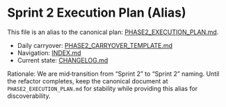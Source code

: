 # Sprint 2 Execution Plan (Alias)

This file is an alias to the canonical plan: [PHASE2_EXECUTION_PLAN.md](./PHASE2_EXECUTION_PLAN.md).

- Daily carryover: [PHASE2_CARRYOVER_TEMPLATE.md](./PHASE2_CARRYOVER_TEMPLATE.md)
- Navigation: [INDEX.md](./INDEX.md)
- Current state: [CHANGELOG.md](./CHANGELOG.md)

Rationale: We are mid‑transition from “Sprint 2” to “Sprint 2” naming. Until the refactor completes, keep the canonical document at `PHASE2_EXECUTION_PLAN.md` for stability while providing this alias for discoverability.

